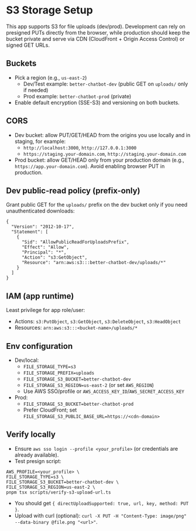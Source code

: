 # S3 Storage Setup

This app supports S3 for file uploads (dev/prod). Development can rely on presigned PUTs directly from the browser, while production should keep the bucket private and serve via CDN (CloudFront + Origin Access Control) or signed GET URLs.

## Buckets
- Pick a region (e.g., `us-east-2`)
  - Dev/Test example: `better-chatbot-dev` (public GET on `uploads/` only if needed)
  - Prod example: `better-chatbot-prod` (private)
- Enable default encryption (SSE-S3) and versioning on both buckets.

## CORS
- Dev bucket: allow PUT/GET/HEAD from the origins you use locally and in staging, for example:
  - `http://localhost:3000`, `http://127.0.0.1:3000`
  - `https://staging.your-domain.com`, `http://staging.your-domain.com`
- Prod bucket: allow GET/HEAD only from your production domain (e.g., `https://app.your-domain.com`). Avoid enabling browser PUT in production.

## Dev public-read policy (prefix-only)
Grant public GET for the `uploads/` prefix on the dev bucket only if you need unauthenticated downloads:
```
{
  "Version": "2012-10-17",
  "Statement": [
    {
      "Sid": "AllowPublicReadForUploadsPrefix",
      "Effect": "Allow",
      "Principal": "*",
      "Action": "s3:GetObject",
      "Resource": "arn:aws:s3:::better-chatbot-dev/uploads/*"
    }
  ]
}
```

## IAM (app runtime)
Least privilege for app role/user:
- Actions: `s3:PutObject`, `s3:GetObject`, `s3:DeleteObject`, `s3:HeadObject`
- Resources: `arn:aws:s3:::<bucket-name>/uploads/*`

## Env configuration
- Dev/local:
  - `FILE_STORAGE_TYPE=s3`
  - `FILE_STORAGE_PREFIX=uploads`
  - `FILE_STORAGE_S3_BUCKET=better-chatbot-dev`
  - `FILE_STORAGE_S3_REGION=us-east-2` (or set `AWS_REGION`)
  - Use AWS SSO/profile or `AWS_ACCESS_KEY_ID`/`AWS_SECRET_ACCESS_KEY`
- Prod:
  - `FILE_STORAGE_S3_BUCKET=better-chatbot-prod`
  - Prefer CloudFront; set `FILE_STORAGE_S3_PUBLIC_BASE_URL=https://<cdn-domain>`

## Verify locally
- Ensure `aws sso login --profile <your_profile>` (or credentials are already available).
- Test presign script:
```
AWS_PROFILE=<your_profile> \
FILE_STORAGE_TYPE=s3 \
FILE_STORAGE_S3_BUCKET=better-chatbot-dev \
FILE_STORAGE_S3_REGION=us-east-2 \
pnpm tsx scripts/verify-s3-upload-url.ts
```
- You should get `{ directUploadSupported: true, url, key, method: PUT }`.
- Upload with curl (optional): `curl -X PUT -H "Content-Type: image/png" --data-binary @file.png "<url>"`.
